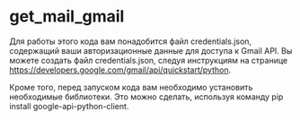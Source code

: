 # get_mail_gmail
Для работы этого кода вам понадобится файл credentials.json, содержащий ваши авторизационные данные для доступа к Gmail API. Вы можете создать файл credentials.json, следуя инструкциям на странице https://developers.google.com/gmail/api/quickstart/python.

Кроме того, перед запуском кода вам необходимо установить необходимые библиотеки. Это можно сделать, используя команду pip install google-api-python-client.
